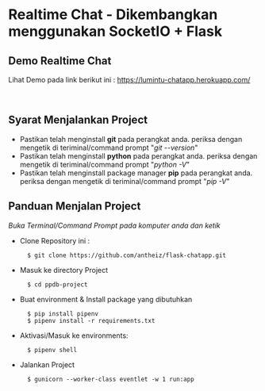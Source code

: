 # Realtime Chat - Dikembangkan menggunakan SocketIO + Flask

## Demo Realtime Chat
Lihat Demo pada link berikut ini : https://lumintu-chatapp.herokuapp.com/

<br>

## Syarat Menjalankan Project

- Pastikan telah menginstall **git** pada perangkat anda. periksa dengan mengetik di teriminal/command prompt "*git --version*"
- Pastikan telah menginstall **python** pada perangkat anda. periksa dengan mengetik di teriminal/command prompt "*python -V*"
- Pastikan telah menginstall package manager **pip** pada perangkat anda. periksa dengan mengetik di teriminal/command prompt "*pip -V*"

## Panduan Menjalan Project

*Buka Terminal/Command Prompt pada komputer anda dan ketik*
<br>

- Clone Repository ini :

  ```
    $ git clone https://github.com/antheiz/flask-chatapp.git
  ```

- Masuk ke directory Project
  ```
    $ cd ppdb-project
  ```

- Buat environment & Install package yang dibutuhkan

  ```
    $ pip install pipenv
    $ pipenv install -r requirements.txt
  ```

- Aktivasi/Masuk ke environments:

  ```
    $ pipenv shell
  ```

- Jalankan Project

  ```
    $ gunicorn --worker-class eventlet -w 1 run:app
  ```
